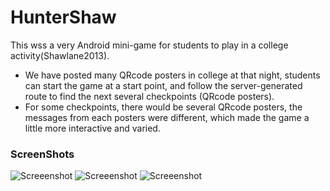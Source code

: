 HunterShaw
==========

This wss a very Android mini-game for students to play in a college activity(Shawlane2013).
* We have posted many QRcode posters in college at that night, students can start the game at a 
start point, and follow the server-generated route to find the next several 
checkpoints (QRcode posters).
* For some checkpoints, there would be several QRcode posters, the messages 
from each posters were different, which made the game a little more interactive 
and varied.


### ScreenShots
![Screeenshot](https://raw.github.com/calvinchankf/HunterShaw/master/img/1.png)
![Screeenshot](https://raw.github.com/calvinchankf/HunterShaw/master/img/2.png)
![Screeenshot](https://raw.github.com/calvinchankf/HunterShaw/master/img/3.png)
